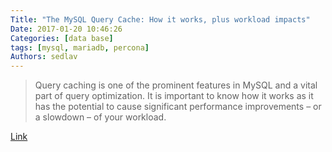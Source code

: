 ```yaml
---
Title: "The MySQL Query Cache: How it works, plus workload impacts"
Date: 2017-01-20 10:46:26
Categories: [data base]
tags: [mysql, mariadb, percona]
Authors: sedlav
---
```


> Query caching is one of the prominent features in MySQL and a vital part of query optimization. It is important to know how it works as it has the potential to cause significant performance improvements – or a slowdown – of your workload.

[Link](http://www.percona.com/blog/2015/01/02/the-mysql-query-cache-how-it-works-and-workload-impacts-both-good-and-bad/)
